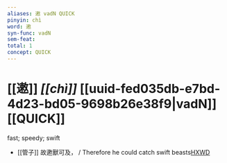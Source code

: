 ```yaml
---
aliases: 遫 vadN QUICK
pinyin: chì
word: 遫
syn-func: vadN
sem-feat: 
total: 1
concept: QUICK 
---
```

# [[遫]] *[[chì]]*  [[uuid-fed035db-e7bd-4d23-bd05-9698b26e38f9|vadN]] [[QUICK]]
fast; speedy; swift
 - [[管子]] 故遬獸可及， / Therefore he could catch swift beasts[HXWD](https://hxwd.org/textview.html?location=KR3c0001_tls_011-73a.7)